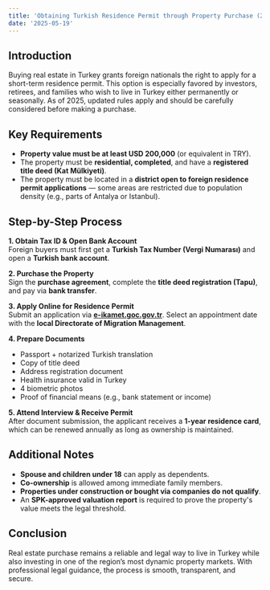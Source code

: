 ```yaml
---
title: 'Obtaining Turkish Residence Permit through Property Purchase (2025)'
date: '2025-05-19'
---
```


## Introduction

Buying real estate in Turkey grants foreign nationals the right to apply for a short-term residence permit. This option is especially favored by investors, retirees, and families who wish to live in Turkey either permanently or seasonally. As of 2025, updated rules apply and should be carefully considered before making a purchase.

## Key Requirements

- **Property value must be at least USD 200,000** (or equivalent in TRY).
- The property must be **residential, completed**, and have a **registered title deed (Kat Mülkiyeti)**.
- The property must be located in a **district open to foreign residence permit applications** — some areas are restricted due to population density (e.g., parts of Antalya or Istanbul).

## Step-by-Step Process

**1. Obtain Tax ID & Open Bank Account**  
Foreign buyers must first get a **Turkish Tax Number (Vergi Numarası)** and open a **Turkish bank account**.

**2. Purchase the Property**  
Sign the **purchase agreement**, complete the **title deed registration (Tapu)**, and pay via **bank transfer**.

**3. Apply Online for Residence Permit**  
Submit an application via **[e-ikamet.goc.gov.tr](https://e-ikamet.goc.gov.tr)**. Select an appointment date with the **local Directorate of Migration Management**.

**4. Prepare Documents**

- Passport + notarized Turkish translation
- Copy of title deed
- Address registration document
- Health insurance valid in Turkey
- 4 biometric photos
- Proof of financial means (e.g., bank statement or income)

**5. Attend Interview & Receive Permit**  
After document submission, the applicant receives a **1-year residence card**, which can be renewed annually as long as ownership is maintained.

## Additional Notes

- **Spouse and children under 18** can apply as dependents.
- **Co-ownership** is allowed among immediate family members.
- **Properties under construction or bought via companies do not qualify**.
- An **SPK-approved valuation report** is required to prove the property's value meets the legal threshold.

## Conclusion

Real estate purchase remains a reliable and legal way to live in Turkey while also investing in one of the region’s most dynamic property markets. With professional legal guidance, the process is smooth, transparent, and secure.

